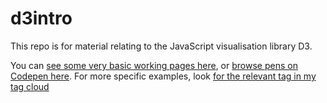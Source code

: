 # d3intro

This repo is for material relating to the JavaScript visualisation library D3.

You can [see some very basic working pages here](https://paulbradshaw.github.io/d3intro/), or [browse pens on Codepen here](https://codepen.io/paulbradshaw/pens/tags/?selected_tag=d3#). For more specific examples, look [for the relevant tag in my tag cloud](https://codepen.io/paulbradshaw/pens/tags/#)
